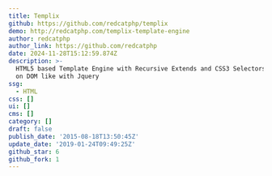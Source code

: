 ```yaml
---
title: Templix
github: https://github.com/redcatphp/templix
demo: http://redcatphp.com/templix-template-engine
author: redcatphp
author_link: https://github.com/redcatphp
date: 2024-11-28T15:12:59.874Z
description: >-
  HTML5 based Template Engine with Recursive Extends and CSS3 Selectors to work
  on DOM like with Jquery
ssg:
  - HTML
css: []
ui: []
cms: []
category: []
draft: false
publish_date: '2015-08-18T13:50:45Z'
update_date: '2019-01-24T09:49:25Z'
github_star: 6
github_fork: 1
---
```

